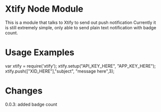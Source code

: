 Xtify Node Module
=================================================
This is a module that talks to Xtify to send out push notification
Currently it is still extremely simple, only able to send plain text notification with badge count.

Usage Examples
==============
var xtify = require('xtify');
xtify.setup("API_KEY_HERE", "APP_KEY_HERE");
xtify.push(["XID_HERE"],"subject", "message here",3);

Changes
==============
0.0.3: added badge count

